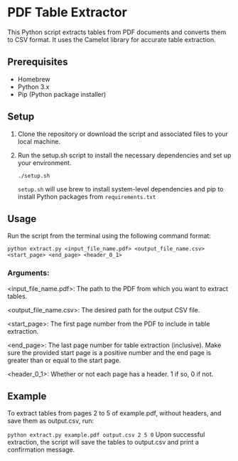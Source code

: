 # PDF Table Extractor
This Python script extracts tables from PDF documents and converts them to CSV format. It uses the Camelot library for accurate table extraction.

## Prerequisites
- Homebrew
- Python 3.x
- Pip (Python package installer)

## Setup
1. Clone the repository or download the script and associated files to your local machine.
2. Run the setup.sh script to install the necessary dependencies and set up your environment.
   
    ```./setup.sh```
   
   ```setup.sh``` will use brew to install system-level dependencies and pip to install Python packages from ```requirements.txt```
   
    

## Usage
Run the script from the terminal using the following command format:

```python extract.py <input_file_name.pdf> <output_file_name.csv> <start_page> <end_page> <header_0_1>```

### Arguments:

<input_file_name.pdf>: The path to the PDF from which you want to extract tables.

<output_file_name.csv>: The desired path for the output CSV file.

<start_page>: The first page number from the PDF to include in table extraction.

<end_page>: The last page number for table extraction (inclusive).
Make sure the provided start page is a positive number and the end page is greater than or equal to the start page.

<header_0_1>: Whether or not each page has a header. 1 if so, 0 if not.

## Example
To extract tables from pages 2 to 5 of example.pdf, without headers, and save them as output.csv, run:

```python extract.py example.pdf output.csv 2 5 0```
Upon successful extraction, the script will save the tables to output.csv and print a confirmation message.
